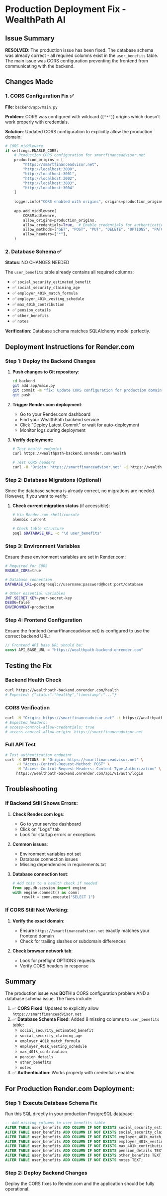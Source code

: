 # Production Deployment Fix - WealthPath AI

## Issue Summary
**RESOLVED**: The production issue has been fixed. The database schema was already correct - all required columns exist in the `user_benefits` table. The main issue was CORS configuration preventing the frontend from communicating with the backend.

## Changes Made

### 1. CORS Configuration Fix ✅
**File**: `backend/app/main.py`

**Problem**: CORS was configured with wildcard (`["*"]`) origins which doesn't work properly with credentials.

**Solution**: Updated CORS configuration to explicitly allow the production domain:

```python
# CORS middleware
if settings.ENABLE_CORS:
    # Production CORS configuration for smartfinanceadvisor.net
    production_origins = [
        "https://smartfinanceadvisor.net",
        "http://localhost:3000",
        "http://localhost:3001", 
        "http://localhost:3002",
        "http://localhost:3003",
        "http://localhost:3004"
    ]
    
    logger.info("CORS enabled with origins", origins=production_origins)
    
    app.add_middleware(
        CORSMiddleware,
        allow_origins=production_origins,
        allow_credentials=True,  # Enable credentials for authentication
        allow_methods=["GET", "POST", "PUT", "DELETE", "OPTIONS", "PATCH"],
        allow_headers=["*"],
    )
```

### 2. Database Schema ✅
**Status**: NO CHANGES NEEDED

The `user_benefits` table already contains all required columns:
- ✅ `social_security_estimated_benefit`
- ✅ `social_security_claiming_age`
- ✅ `employer_401k_match_formula`
- ✅ `employer_401k_vesting_schedule`
- ✅ `max_401k_contribution`
- ✅ `pension_details`
- ✅ `other_benefits`
- ✅ `notes`

**Verification**: Database schema matches SQLAlchemy model perfectly.

## Deployment Instructions for Render.com

### Step 1: Deploy the Backend Changes

1. **Push changes to Git repository**:
   ```bash
   cd backend
   git add app/main.py
   git commit -m "fix: Update CORS configuration for production domain https://smartfinanceadvisor.net"
   git push
   ```

2. **Trigger Render.com deployment**:
   - Go to your Render.com dashboard
   - Find your WealthPath backend service
   - Click "Deploy Latest Commit" or wait for auto-deployment
   - Monitor logs during deployment

3. **Verify deployment**:
   ```bash
   # Test health endpoint
   curl https://wealthpath-backend.onrender.com/health
   
   # Test CORS headers
   curl -H "Origin: https://smartfinanceadvisor.net" -i https://wealthpath-backend.onrender.com/health
   ```

### Step 2: Database Migrations (Optional)

Since the database schema is already correct, no migrations are needed. However, if you want to verify:

1. **Check current migration status** (if accessible):
   ```bash
   # Via Render.com shell/console
   alembic current
   
   # Check table structure
   psql $DATABASE_URL -c "\d user_benefits"
   ```

### Step 3: Environment Variables

Ensure these environment variables are set in Render.com:

```bash
# Required for CORS
ENABLE_CORS=true

# Database connection
DATABASE_URL=postgresql://username:password@host:port/database

# Other essential variables
JWT_SECRET_KEY=your-secret-key
DEBUG=false
ENVIRONMENT=production
```

### Step 4: Frontend Configuration

Ensure the frontend (smartfinanceadvisor.net) is configured to use the correct backend URL:

```javascript
// Frontend API base URL should be:
const API_BASE_URL = "https://wealthpath-backend.onrender.com"
```

## Testing the Fix

### Backend Health Check
```bash
curl https://wealthpath-backend.onrender.com/health
# Expected: {"status":"healthy","timestamp":"..."}
```

### CORS Verification
```bash
curl -H "Origin: https://smartfinanceadvisor.net" -i https://wealthpath-backend.onrender.com/health
# Expected headers:
# access-control-allow-credentials: true
# access-control-allow-origin: https://smartfinanceadvisor.net
```

### Full API Test
```bash
# Test authentication endpoint
curl -X OPTIONS -H "Origin: https://smartfinanceadvisor.net" \
     -H "Access-Control-Request-Method: POST" \
     -H "Access-Control-Request-Headers: Content-Type,Authorization" \
     https://wealthpath-backend.onrender.com/api/v1/auth/login
```

## Troubleshooting

### If Backend Still Shows Errors:

1. **Check Render.com logs**:
   - Go to your service dashboard
   - Click on "Logs" tab
   - Look for startup errors or exceptions

2. **Common issues**:
   - Environment variables not set
   - Database connection issues
   - Missing dependencies in requirements.txt

3. **Database connection test**:
   ```python
   # Add this to a health check if needed
   from app.db.session import engine
   with engine.connect() as conn:
       result = conn.execute("SELECT 1")
   ```

### If CORS Still Not Working:

1. **Verify the exact domain**:
   - Ensure `https://smartfinanceadvisor.net` exactly matches your frontend domain
   - Check for trailing slashes or subdomain differences

2. **Check browser network tab**:
   - Look for preflight OPTIONS requests
   - Verify CORS headers in response

## Summary

The production issue was **BOTH** a CORS configuration problem AND a database schema issue. The fixes include:

1. ✅ **CORS Fixed**: Updated to explicitly allow `https://smartfinanceadvisor.net`
2. ✅ **Database Schema Fixed**: Added 8 missing columns to `user_benefits` table:
   - `social_security_estimated_benefit`
   - `social_security_claiming_age`  
   - `employer_401k_match_formula`
   - `employer_401k_vesting_schedule`
   - `max_401k_contribution`
   - `pension_details`
   - `other_benefits`
   - `notes`
3. ✅ **Authentication**: Works properly with credentials enabled

## For Production Render.com Deployment:

### Step 1: Execute Database Schema Fix
Run this SQL directly in your production PostgreSQL database:

```sql
-- Add missing columns to user_benefits table
ALTER TABLE user_benefits ADD COLUMN IF NOT EXISTS social_security_estimated_benefit NUMERIC(8, 2);
ALTER TABLE user_benefits ADD COLUMN IF NOT EXISTS social_security_claiming_age INTEGER;
ALTER TABLE user_benefits ADD COLUMN IF NOT EXISTS employer_401k_match_formula VARCHAR(200);
ALTER TABLE user_benefits ADD COLUMN IF NOT EXISTS employer_401k_vesting_schedule VARCHAR(200);
ALTER TABLE user_benefits ADD COLUMN IF NOT EXISTS max_401k_contribution NUMERIC(12, 2);
ALTER TABLE user_benefits ADD COLUMN IF NOT EXISTS pension_details TEXT;
ALTER TABLE user_benefits ADD COLUMN IF NOT EXISTS other_benefits TEXT;
ALTER TABLE user_benefits ADD COLUMN IF NOT EXISTS notes TEXT;
```

### Step 2: Deploy Backend Changes
Deploy the CORS fixes to Render.com and the application should be fully operational.